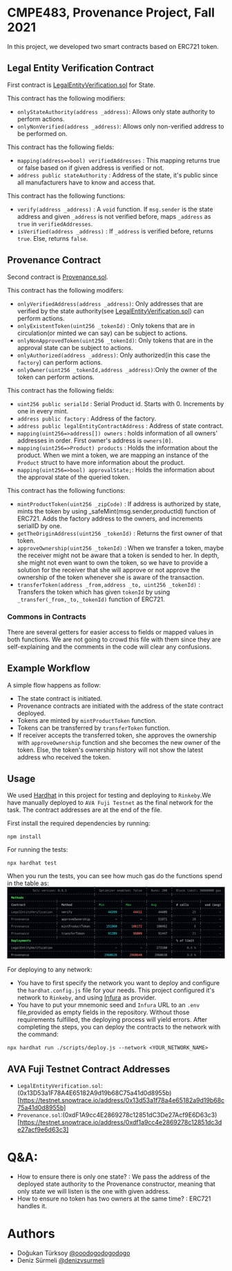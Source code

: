 # CMPE483, Provenance Project, Fall 2021
In this project, we developed two smart contracts based on ERC721 token.

## Legal Entity Verification Contract
First contract is [LegalEntityVerification.sol](./contracts/LegalEntityVerification.sol) for State. 

This contract has the following modifiers:
- `onlyStateAuthority(address _address)`: Allows only state authority to perform actions.
- `onlyNonVerified(address _address)`: Allows only non-verified address to be performed on.

This contract has the following fields:
- `mapping(address=>bool) verifiedAddresses` : This mapping returns true or false based on if given address is verified or not.
- `address public stateAuthority` : Address of the state, it's public since all manufacturers have to know and access that.

This contract has the following functions:
- `verify(address _address)` : A `void` function. If `msg.sender` is the state address and given `_address` is not verified before, maps `_address` as `true` in `verifiedAddresses`.
- `isVerified(address _address)` : If `_address` is verified before, returns `true`. Else, returns `false`.

## Provenance Contract
Second contract is [Provenance.sol](./contracts/Provenance.sol). 

This contract has the following modifers:
- `onlyVerifiedAddress(address _address)`: Only addresses that are verified by the state authority(see [LegalEntityVerification.sol](./contracts/LegalEntityVerification.sol)) can perform actions.
- `onlyExistentToken(uint256 _tokenId)` : Only tokens that are in circulation(or minted we can say) can be subject to actions. 
- `onlyNonApprovedToken(uint256 _tokenId)`: Only tokens that are in the approval state can be subject to actions.
- `onlyAuthorized(address _address)`: Only authorized(in this case the `factory`) can perform actions.
- `onlyOwner(uint256 _tokenId,address _address)`:Only the owner of the token can perform actions. 

This contract has the following fields:
-  `uint256 public serialId` : Serial Product id. Starts with 0. Increments by one in every mint.
-  `address public factory` : Address of the factory.
-  `address public legalEntityContractAddress` : Address of state contract.
-  `mapping(uint256=>address[]) owners` : holds information of all owners' addresses in order. First owner's address is `owners[0]`.
-  `mapping(uint256=>Product) products` : Holds the information about the product. When we mint a token, we are mapping an instance of the `Product` struct to have more information about the product.
- `mapping(uint256=>bool) approvalState;`: Holds the information about the approval state of the queried token.

This contract has the following functions: 
- `mintProductToken(uint256 _zipCode)` : If address is authorized by state, mints the token by using _safeMint(msg.sender,productId) function of ERC721. Adds the factory address to the owners, and increments serialID by one.
- `getTheOriginAddress(uint256 _tokenId)` : Returns the first owner of that token.
- `approveOwnership(uint256 _tokenId)` : When we transfer a token, maybe the receiver might not be aware that a token is sended to her. In depth, she might not even want to own the token, so we have to provide a solution for the receiver that she will approve or not approve the ownership of the token whenever she is aware of the transaction.
- `transferToken(address _from,address _to, uint256 _tokenId)` : Transfers the token which has given `tokenId` by using  `_transfer(_from,_to,_tokenId)` function of ERC721.

### Commons in Contracts
There are several getters for easier access to fields or mapped values in both functions. We are not going to crowd this file with them since they are self-explaining and the comments in the code will clear any confusions.


## Example Workflow
A simple flow happens as follow:

- The state contract is initiated.
- Provenance contracts are initiated with the address of the state contract deployed.
- Tokens are minted by `mintProductToken` function.
- Tokens can be transferred by `transferToken` function.
- If receiver accepts the transferred token, she approves the ownership with `approveOwnership` function and she becomes the new owner of the token. Else, the token's ownership history will not show the latest address who received the token.

## Usage
We used [Hardhat](https://hardhat.org/) in this project for testing and deploying to `Rinkeby`.We have manually deployed to `AVA Fuji Testnet` as the final network for the task. The contract addresses are at the end of the file.

First install the required dependencies by running:
```
npm install 
```

For running the tests:
```
npx hardhat test
```

When you run the tests, you can see how much gas do the functions spend in the table as:
![The gas usage per function!](./assets/gasresults.png)

For deploying to any network:
- You have to first specify the network you want to deploy and configure the `hardhat.config.js` file for your needs. This project configured it's network to `Rinkeby`, and using [Infura](https://infura.io/) as provider.
- You have to put your mnemonic seed and `Infura` URL to an `.env` file,provided as empty fields in the repository. Without those requirements fulfilled, the deploying process will yield errors.
After completing the steps, you can deploy the contracts to the network with the command:
```
npx hardhat run ./scripts/deploy.js --network <YOUR_NETWORK_NAME>
```


## AVA Fuji Testnet Contract Addresses
- `LegalEntityVerification.sol`:(0x13D53a1F78A4E65182A9d19b68C75a41d0d8955b)[https://testnet.snowtrace.io/address/0x13d53a1f78a4e65182a9d19b68c75a41d0d8955b]
- `Provenance.sol`:(0xdF1A9cc4E2869278c12851dC3De27Acf9E6D63c3)[https://testnet.snowtrace.io/address/0xdf1a9cc4e2869278c12851dc3de27acf9e6d63c3]

# Q&A:
 - How to ensure there is only one state? : We pass the address of the deployed state authority to the Provenance constructor, meaning that only state we will listen is the one with given address.
 - How to ensure no token has two owners at the same time? : ERC721 handles it.


# Authors
 - Doğukan Türksoy [@ooodogodogodogo](www.github.com/ooodogodogodogo)
 - Deniz Sürmeli   [@denizvsurmeli](www.github.com/denizvsurmeli)